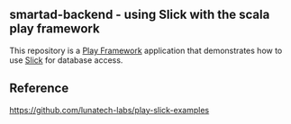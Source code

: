 smartad-backend - using Slick with the scala play framework
-----------------------------------------------------------

This repository is a [Play Framework](http://www.playframework.com) application
that demonstrates how to use [Slick](http://slick.typesafe.com) for database
access.

Reference
-------------

https://github.com/lunatech-labs/play-slick-examples
